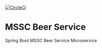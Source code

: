 [![CircleCI](https://circleci.com/gh/Abhi0492/MSSCBeerService/tree/master.svg?style=svg)](https://circleci.com/gh/Abhi0492/MSSCBeerService/tree/master)
# MSSC Beer Service

Spring Boot MSSC Beer Service Microservice 